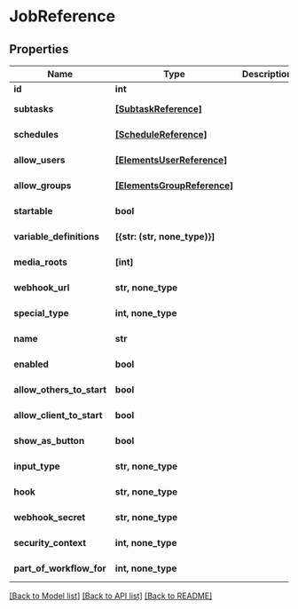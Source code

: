 # JobReference


## Properties
Name | Type | Description | Notes
------------ | ------------- | ------------- | -------------
**id** | **int** |  | 
**subtasks** | [**[SubtaskReference]**](SubtaskReference.md) |  | [optional] [readonly] 
**schedules** | [**[ScheduleReference]**](ScheduleReference.md) |  | [optional] [readonly] 
**allow_users** | [**[ElementsUserReference]**](ElementsUserReference.md) |  | [optional] [readonly] 
**allow_groups** | [**[ElementsGroupReference]**](ElementsGroupReference.md) |  | [optional] [readonly] 
**startable** | **bool** |  | [optional] [readonly] 
**variable_definitions** | **[{str: (str, none_type)}]** |  | [optional] [readonly] 
**media_roots** | **[int]** |  | [optional] [readonly] 
**webhook_url** | **str, none_type** |  | [optional] [readonly] 
**special_type** | **int, none_type** |  | [optional] [readonly] 
**name** | **str** |  | [optional] [readonly] 
**enabled** | **bool** |  | [optional] [readonly] 
**allow_others_to_start** | **bool** |  | [optional] [readonly] 
**allow_client_to_start** | **bool** |  | [optional] [readonly] 
**show_as_button** | **bool** |  | [optional] [readonly] 
**input_type** | **str, none_type** |  | [optional] [readonly] 
**hook** | **str, none_type** |  | [optional] [readonly] 
**webhook_secret** | **str, none_type** |  | [optional] [readonly] 
**security_context** | **int, none_type** |  | [optional] [readonly] 
**part_of_workflow_for** | **int, none_type** |  | [optional] [readonly] 

[[Back to Model list]](../#documentation-for-models) [[Back to API list]](../#documentation-for-api-endpoints) [[Back to README]](../)


